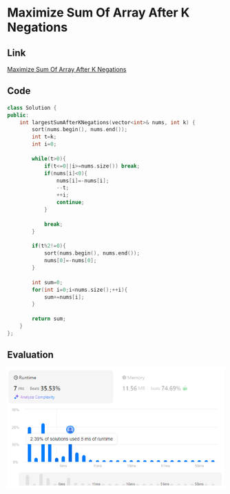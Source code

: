 # Maximize Sum Of Array After K Negations
## Link
[Maximize Sum Of Array After K Negations](https://leetcode.com/problems/maximize-sum-of-array-after-k-negations/description/)

## Code
```cpp
class Solution {
public:
    int largestSumAfterKNegations(vector<int>& nums, int k) {
        sort(nums.begin(), nums.end());
        int t=k;
        int i=0;

        while(t>0){
            if(t<=0||i>=nums.size()) break;
            if(nums[i]<0){
                nums[i]=-nums[i];
                --t;
                ++i;
                continue;
            }

            break;
        }

        if(t%2!=0){
            sort(nums.begin(), nums.end());
            nums[0]=-nums[0];
        }
    
        int sum=0;
        for(int i=0;i<nums.size();++i){
            sum+=nums[i];
        }

        return sum;
    }
};
```

## Evaluation
![Maximize Sum Of Array After K Negations](./07.PNG)